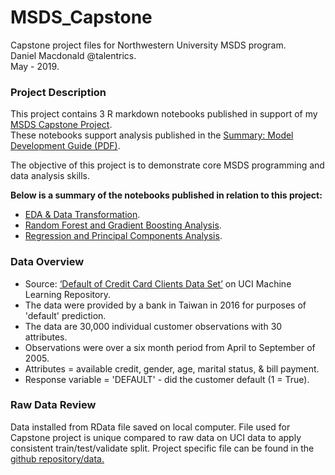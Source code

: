 # MSDS_Capstone
Capstone project files for Northwestern University MSDS program.  
Daniel Macdonald @talentrics.  
May - 2019.  

### Project Description

This project contains 3 R markdown notebooks published in support of my [MSDS Capstone Project](https://sps.northwestern.edu/masters/data-science/curriculum-specializations.php).      
These notebooks support analysis published in the [Summary: Model Development Guide (PDF)](https://github.com/talentrics/MSDS_Capstone_Project/blob/master/Credit_Problem_4_Model_Development_Guide.pdf).
   
The objective of this project is to demonstrate core MSDS programming and data analysis skills.  
   
**Below is a summary of the notebooks published in relation to this project:**  
   
* [EDA & Data Transformation](https://github.com/talentrics/MSDS_Capstone_Project/blob/master/Credit_Problem_1_EDA.md).  
* [Random Forest and Gradient Boosting Analysis](https://github.com/talentrics/MSDS_Capstone_Project/blob/master/Credit_Problem_2_Tree_Models.md).    
* [Regression and Principal Components Analysis](https://github.com/talentrics/MSDS_Capstone_Project/blob/master/Credit_Problem_3_Regression_Models.md).  
    
### Data Overview

* Source: [‘Default of Credit Card Clients Data Set’](https://archive.ics.uci.edu/ml/datasets/default+of+credit+card+clients) on UCI Machine Learning Repository.   
* The data were provided by a bank in Taiwan in 2016 for purposes of 'default' prediction.
* The data are 30,000 individual customer observations with 30 attributes.
* Observations were over a six month period from April to September of 2005.
* Attributes = available credit, gender, age, marital status, & bill payment. 
* Response variable = 'DEFAULT' - did the customer default (1 = True).   
   
### Raw Data Review

Data installed from RData file saved on local computer.  File used for Capstone project is unique compared to raw data on UCI data to apply consistent train/test/validate split.  Project specific file can be found in the [github repository/data.](https://github.com/talentrics/MSDS_Capstone_Project/blob/master/data/credit_card_default.RData) 
